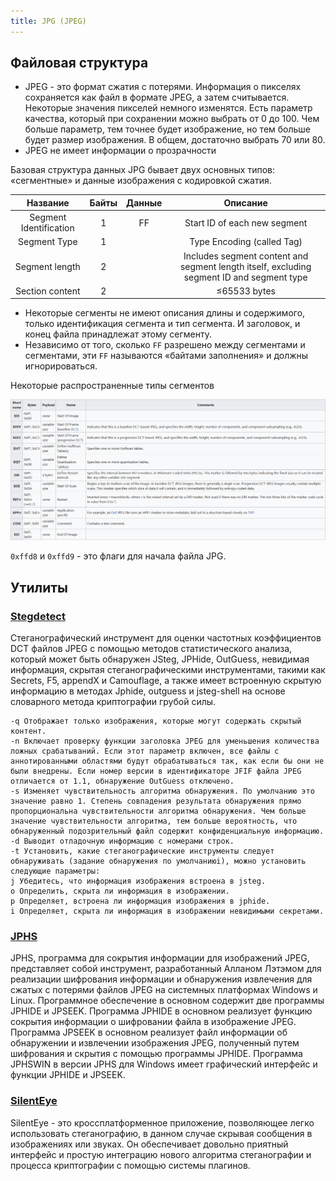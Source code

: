 ```yaml
---
title: JPG (JPEG)
---
```


## Файловая структура

- JPEG - это формат сжатия с потерями. Информация о пикселях сохраняется как файл в формате JPEG, а затем считывается.
  Некоторые значения пикселей немного изменятся. Есть параметр качества, который при сохранении можно выбрать от 0 до
  100. Чем больше параметр, тем точнее будет изображение, но тем больше будет размер изображения. В общем, достаточно
  выбрать 70 или 80.
- JPEG не имеет информации о прозрачности

Базовая структура данных JPG бывает двух основных типов: «сегментные» и данные изображения с кодировкой сжатия.

| Название               | Байты | Данные | Описание                                                                                  |
| :--------------------: | :---: | :----: | :---------------------------------------------------------------------------------------: |
| Segment Identification | 1     | FF     | Start ID of each new segment                                                              |
| Segment Type           | 1     |        | Type Encoding (called Tag)                                                                |
| Segment length         | 2     |        | Includes segment content and segment length itself, excluding segment ID and segment type |
| Section content        | 2     |        | ≤65533 bytes                                                                              |

- Некоторые сегменты не имеют описания длины и содержимого, только идентификация сегмента и тип сегмента. И заголовок, и
  конец файла принадлежат этому сегменту.
- Независимо от того, сколько `FF` разрешено между сегментами и сегментами, эти `FF` называются «байтами заполнения» и
  должны игнорироваться.

Некоторые распространенные типы сегментов

![jpgformat](../../assets/img/pictures/jpgformat.png)

`0xffd8` и `0xffd9` - это флаги для начала файла JPG.

## Утилиты

### [Stegdetect](<https://github.com/redNixon/stegdetect>)

Стеганографический инструмент для оценки частотных коэффициентов DCT файлов JPEG с помощью методов статистического
анализа, который может быть обнаружен JSteg, JPHide, OutGuess, невидимая информация, скрытая стеганографическими
инструментами, такими как Secrets, F5, appendX и Camouflage, а также имеет встроенную скрытую информацию в методах
Jphide, outguess и jsteg-shell на основе словарного метода криптографии грубой силы.

```shell
-q Отображает только изображения, которые могут содержать скрытый контент.
-n Включает проверку функции заголовка JPEG для уменьшения количества ложных срабатываний. Если этот параметр включен, все файлы с аннотированными областями будут обрабатываться так, как если бы они не были внедрены. Если номер версии в идентификаторе JFIF файла JPEG отличается от 1.1, обнаружение OutGuess отключено.
-s Изменяет чувствительность алгоритма обнаружения. По умолчанию это значение равно 1. Степень совпадения результата обнаружения прямо пропорциональна чувствительности алгоритма обнаружения. Чем больше значение чувствительности алгоритма, тем больше вероятность, что обнаруженный подозрительный файл содержит конфиденциальную информацию.
-d Выводит отладочную информацию с номерами строк.
-t Установить, какие стеганографические инструменты следует обнаруживать (задание обнаружения по умолчаниюi), можно установить следующие параметры:
j Убедитесь, что информация изображения встроена в jsteg.
o Определить, скрыта ли информация в изображении.
p Определяет, встроена ли информация изображения в jphide.
i Определяет, скрыта ли информация в изображении невидимыми секретами.
```

### [JPHS](<http://linux01.gwdg.de/~alatham/stego.html>)

JPHS, программа для сокрытия информации для изображений JPEG, представляет собой инструмент, разработанный Алланом
Лэтэмом для реализации шифрования информации и обнаружения извлечения для сжатых с потерями файлов JPEG на системных
платформах Windows и Linux. Программное обеспечение в основном содержит две программы JPHIDE и JPSEEK. Программа JPHIDE
в основном реализует функцию сокрытия информации о шифровании файла в изображение JPEG. Программа JPSEEK в основном
реализует файл информации об обнаружении и извлечении изображения JPEG, полученный путем шифрования и скрытия с помощью
программы JPHIDE. Программа JPHSWIN в версии JPHS для Windows имеет графический интерфейс и функции JPHIDE и JPSEEK.

### [SilentEye](<http://silenteye.v1kings.io/>)

SilentEye - это кроссплатформенное приложение, позволяющее легко использовать стеганографию, в данном случае скрывая
сообщения в изображениях или звуках. Он обеспечивает довольно приятный интерфейс и простую интеграцию нового алгоритма
стеганографии и процесса криптографии с помощью системы плагинов.